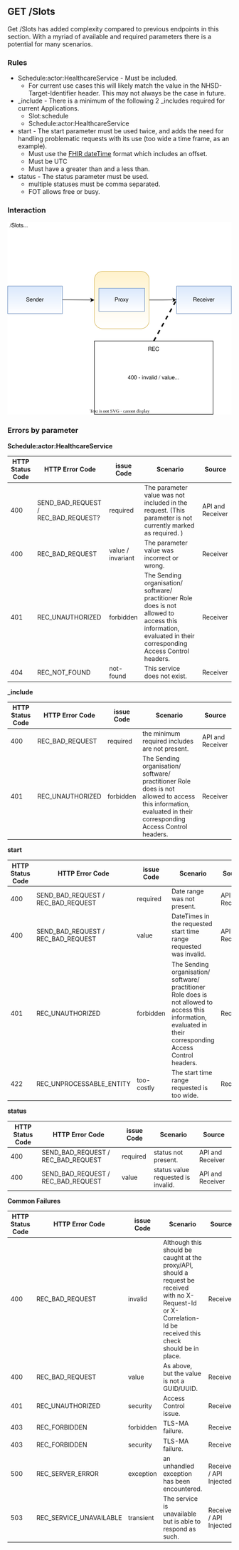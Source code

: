 ## GET /Slots
Get /Slots has added complexity compared to previous endpoints in this section. With a myriad of available and required parameters there is a potential for many scenarios.

### Rules
* Schedule:actor:HealthcareService - Must be included.
  * For current use cases this will likely match the value in the NHSD-Target-Identifier header. This may not always be the case in future.
* _include - There is a minimum of the following 2 _includes required for current Applications.
  * Slot:schedule
  * Schedule:actor:HealthcareService
* start - The start parameter must be used twice, and adds the need for handling problematic requests with its use (too wide a time frame, as an example).
  * Must use the [FHIR dateTime](https://www.hl7.org/fhir/datatypes.html#primitive) format which includes an offset.
  * Must be UTC
  * Must have a greater than and a less than.
* status - The status parameter must be used.
  * multiple statuses must be comma separated.
  * FOT allows free or busy.

### Interaction  

  ![BaRS FHIR API end-to-end process](https://raw.githubusercontent.com/NHSDigital/NHSDigital-FHIR-BookingAndReferrals/main/BaRS-Images/FailureScenarios/Slot-FailureScenarios-1.0.0.svg)
  
### Errors by parameter
**Schedule:actor:HealthcareService**

| HTTP Status Code | HTTP Error Code                     | issue Code        | Scenario                                                                                                    | Source           |
|------------------|-------------------------------------|-------------------|-------------------------------------------------------------------------------------------------------------|------------------|
| 400              | SEND_BAD_REQUEST / REC_BAD_REQUEST? | required          | The parameter value was not included in the request. (This parameter is not currently marked as required. ) | API and Receiver |
| 400              | REC_BAD_REQUEST                     | value / invariant | The parameter value was incorrect or wrong.                                                                 | Receiver         |
| 401              | REC_UNAUTHORIZED                    | forbidden         | The Sending organisation/ software/ practitioner Role does is not allowed to access this information, evaluated in their corresponding Access Control headers.       | Receiver         |
| 404              | REC_NOT_FOUND                       | not-found         | This service does not exist.                                                                                | Receiver         |
 
**_include**

| HTTP Status Code | HTTP Error Code  | issue Code | Scenario                                                                                                    | Source           |
|------------------|------------------|------------|-------------------------------------------------------------------------------------------------------------|------------------|
| 400              | REC_BAD_REQUEST  | required   | the minimum required includes are not present.                                                              | API and Receiver |
| 401              | REC_UNAUTHORIZED | forbidden  | The Sending organisation/ software/ practitioner Role does is not allowed to access this information, evaluated in their corresponding Access Control headers. | Receiver         |

**start**

| HTTP Status Code | HTTP Error Code                    | issue Code | Scenario                                                                                              | Source           |
|------------------|------------------------------------|------------|-------------------------------------------------------------------------------------------------------|------------------|
| 400              | SEND_BAD_REQUEST / REC_BAD_REQUEST | required   | Date range was not present.                                                                           | API and Receiver |
| 400              | SEND_BAD_REQUEST / REC_BAD_REQUEST | value      | DateTimes in the requested start time range requested was invalid.                                    | API and Receiver |
| 401              | REC_UNAUTHORIZED                   | forbidden  | The Sending organisation/ software/ practitioner Role does is not allowed to access this information, evaluated in their corresponding Access Control headers. | Receiver         |
| 422              | REC_UNPROCESSABLE_ENTITY           | too-costly | The start time range requested is too wide.                                                           | Receiver         |


**status**

| HTTP Status Code | HTTP Error Code                    | issue Code | Scenario                           | Source           |
|------------------|------------------------------------|------------|------------------------------------|------------------|
| 400              | SEND_BAD_REQUEST / REC_BAD_REQUEST | required   | status not present.                | API and Receiver |
| 400              | SEND_BAD_REQUEST / REC_BAD_REQUEST | value      | status value requested is invalid. | API and Receiver |

**Common Failures**

| HTTP Status Code | HTTP Error Code         | issue Code | Scenario                                                                                                                                                          | Source                  |
|------------------|-------------------------|------------|-------------------------------------------------------------------------------------------------------------------------------------------------------------------|-------------------------|
| 400              | REC_BAD_REQUEST         | invalid    | Although this should be caught at the proxy/API, should a request be received with no X-Request-Id or X-Correlation-Id be received this check should be in place. | Receiver                |
| 400              | REC_BAD_REQUEST         | value      | As above, but the value is not a GUID/UUID.                                                                                                                            | Receiver                |
| 401              | REC_UNAUTHORIZED        | security   | Access Control issue.                                                                                                                                             | Receiver                |
| 403              | REC_FORBIDDEN           | forbidden  | TLS-MA failure.                                                                                                                                                   | Receiver                |
| 403              | REC_FORBIDDEN           | security   | TLS-MA failure.                                                                                                                                                   | Receiver                |
| 500              | REC_SERVER_ERROR        | exception  | an unhandled exception has been encountered.                                                                                                                      | Receiver / API Injected |
| 503              | REC_SERVICE_UNAVAILABLE | transient  | The service is unavailable but is able to respond as such.                                                                                                        | Receiver / API Injected |
